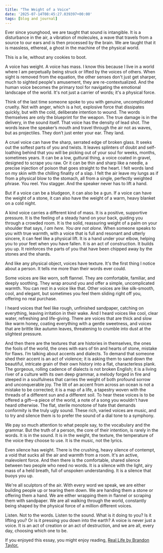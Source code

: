 ```yaml
---
title: "The Weight of a Voice"
date: '2025-07-14T08:45:27.039397+00:00'
tags: [blog and journal]
---
```


Ever since younghood, we are taught that sound is intangible. It is a disturbance in the air, a vibration of molecules, a wave that travels from a source to our ears and is then processed by the brain. We are taught that it is massless, ethereal, a ghost in the machine of the physical world.

This is a lie, without any cookies to boot.

A voice has weight. A voice has mass. I know this because I live in a world where I am perpetually being struck or lifted by the voices of others. When sight is removed from the equation, the other senses don't just get sharper, much to sighted people's amusement, they are re-contextualized. And the human voice becomes the primary tool for navigating the emotional landscape of the world. It's not just a carrier of words; it's a physical force.

Think of the last time someone spoke to you with genuine, uncomplicated cruelty. Not with anger, which is a hot, explosive force that dissipates quickly, but with the cold, deliberate intention to wound. The words themselves are only the blueprint for the weapon. The true damage is in the delivery, in the sound itself. That voice has the density of lead shot. The words leave the speaker’s mouth and travel through the air not as waves, but as projectiles. They don’t just enter your ear. They land.

A cruel voice can have the sharp, serrated edge of broken glass. It seeks out the softest parts of you and twists. It leaves splinters of doubt and self-loathing behind that you will be picking out of your soul for weeks, months, sometimes years. It can be a low, guttural thing, a voice coated in gravel, designed to scrape you raw. Or it can be thin and sharp like a needle, a precise injection of poison that goes straight to the heart. I felt words land on my skin with the chilling finality of a slap. I felt the air leave my lungs as if from a physical blow to the stomach, all from a single, perfectly weighted phrase. You reel. You stagger. And the speaker never has to lift a hand.

But if a voice can be a bludgeon, it can also be a gun. If a voice can have the weight of a stone, it can also have the weight of a warm, heavy blanket on a cold night.

A kind voice carries a different kind of mass. It is a positive, supportive pressure. It is the feeling of a steady hand on your back, guiding you through a crowded room. It is the solid, reassuring weight of a palm on your shoulder that says, *I am here. You are not alone.* When someone speaks to you with true warmth, with a voice that is full and resonant and utterly sincere, it can feel like a physical lift. It is a hand under your elbow, helping you to your feet when you have fallen. It is an act of construction. It builds you up. It reinforces the parts of you that have been chipped away by the stones and the shards.

And like any physical object, voices have texture. It's the first thing I notice about a person. It tells me more than their words ever could.

Some voices are like worn, soft flannel. They are comfortable, familiar, and deeply soothing. They wrap around you and offer a simple, uncomplicated warmth. You can rest in a voice like that. Other voices are like silk-smooth, cool, and elegant, but sometimes you feel them sliding right off you, offering no real purchase.

I heard voices that feel like rough, unfinished sandpaper, catching on everything, leaving irritation in their wake. And I heard voices like cool, clear water, refreshing and life-giving. There are voices that are thick and slow like warm honey, coating everything with a gentle sweetness, and voices that are brittle like autumn leaves, threatening to crumble into dust at the slightest pressure.

And then there are the textures that are histories in themselves, the ones the fools of the world, the ones with ears of tin and hearts of stone, mistake for flaws. I’m talking about accents and dialects. To demand that someone shed their accent is an act of violence; it is asking them to sand down the beautiful, intricate grain of their own history into a flat, characterless plank. The gorgeous, rolling cadence of dialects is not broken English; it is a living river of a culture with its own deep grammar, a melody forged in fire and steeped in a soulfulness that carries the weight of both profound sorrow and unconquerable joy. The lilt of an accent from across an ocean is not a mistake to be corrected; it is a map of a life, a tapestry woven with the threads of a different sun and a different soil. To hear these voices is to be offered a gift—a piece of the world, a note of a song you wouldn't have heard otherwise. The flat, sterile monotone of hate that demands conformity is the truly ugly sound. These rich, varied voices are music, and to try and silence them is to prefer the sound of a dial tone to a symphony.

We pay so much attention to what people say, to the vocabulary and the grammar. But the truth of a person, the core of their intention, is rarely in the words. It is in the sound. It is in the weight, the texture, the temperature of the voice they choose to use. It is the music, not the lyrics.

Even silence has weight. There is the crushing, heavy silence of contempt, a void that sucks all the air and warmth from a room. It's an active, malevolent force. And then there is the comfortable, shared silence between two people who need no words. It is a silence with the light, airy mass of a held breath, full of unspoken understanding. It is a silence that buoys you up.

We're all sculptors of the air. With every word we speak, we are either building people up or tearing them down. We are handing them a stone or offering them a hand. We are either wrapping them in flannel or scraping them with sandpaper. We are all walking through the world, constantly being shaped by the physical force of a million different voices.

Listen. Not to the words. Listen to the sound. What is it doing to you? Is it lifting you? Or is it pressing you down into the earth? A voice is never just a voice. It is an act of creation or an act of destruction, and we are all, every day, choosing which one to be.

If you enjoyed this essay, you might enjoy reading, [Real Life by Brandon Taylor.](https://bookshop.org/a/77/9780525538899)